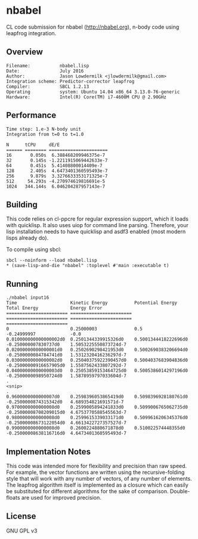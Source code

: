 # nbabel
CL code submission for nbabel (http://nbabel.org), n-body code using leapfrog integration.

## Overview

    Filename:           nbabel.lisp
    Date:               July 2016
    Author:             Jason Lowdermilk <jlowdermilk@gmail.com>
    Integration scheme: Predictor-corrector leapfrog
    Compiler:           SBCL 1.2.13
    Operating           system: Ubuntu 14.04 x86_64 3.13.0-76-generic
    Hardware:           Intel(R) Core(TM) i7-4600M CPU @ 2.90GHz

## Performance

    Time step: 1.e-3 N-body unit
    Integration from t=0 to t=1.0

    N      tCPU     dE/E
    ====== ======== ======================
    16       0.050s  6.388468209946375e-7
    32       0.145s -1.2211915069442633e-7
    64       0.451s  5.41408800014409e-7
    128      2.405s  4.6473401360595493e-7
    256      9.879s  3.3276633353171325e-7
    512     54.293s -4.270974619816691e-5
    1024   344.144s  6.046204287957143e-7

## Building

This code relies on cl-ppcre for regular expression support, which it loads with quicklisp.  It also
uses uiop for command line parsing.  Therefore, your lisp installation needs to have quicklisp and
asdf3 enabled (most modern lisps already do).

To compile using sbcl:

    sbcl --noinform --load nbabel.lisp
    * (save-lisp-and-die "nbabel" :toplevel #'main :executable t)
    
## Running

    ./nbabel input16
    Time                    Kinetic Energy          Potential Energy        Total Energy            Energy Error
    ======================= ======================= ======================= ======================= =======================
    0                       0.25000003              0.5                     -0.24999997             -0.0
    0.010000000000000002d0  0.2501344339915326d0    0.5001344418222696d0    -0.250000007830737d0    1.5053225550873724d-7
    0.02000000000000001d0   0.2502690298421953d0    0.5002690383206694d0    -0.2500000084784741d0   1.5312320416236297d-7
    0.03000000000000002d0   0.25040375922390457d0   0.5004037683904836d0    -0.25000000916657905d0  1.5587562433807292d-7
    0.04000000000000003d0   0.25053859153464725d0   0.5005386014297196d0    -0.2500000098950724d0   1.5878959797033604d-7
    .
    <snip>
    .
    0.9600000000000007d0    0.2598396053865419d0    0.5098396928180761d0    -0.2500000874315342d0   4.689354821691571d-7
    0.9700000000000008d0    0.2599005894241833d0    0.5099006765062735d0    -0.25000008708209015d0  4.6753770588545563d-7
    0.9800000000000008d0    0.2599615339033171d0    0.5099616206345376d0    -0.25000008673122054d0  4.6613422727357527d-7
    0.9900000000000008d0    0.2600224880671878d0    0.510022574448355d0     -0.25000008638116716d0  4.6473401360595493d-7

## Implementation Notes

This code was intended more for flexibility and precision than raw
speed. For example, the vector functions are written using the
recursive-folding style that will work with any number of vectors, of
any number of elements. The leapfrog algorithm itself is implemented
as a closure which can easily be substituted for different algorithms
for the sake of comparison. Double-floats are used for improved
precision.

## License

GNU GPL v3
